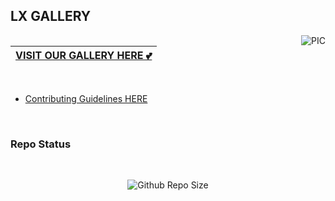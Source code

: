 ## LX GALLERY

<img align="right" alt="PIC" src="https://github.com/0AIB/images/blob/master/images/gallery.png?raw=true"/>


### <div align="center">

|[VISIT OUR GALLERY HERE 💕](https://0AIB.github.io/Lx-Gallery/) </div>
|---

<br>

- [Contributing Guidelines HERE](https://github.com/0AIB/Lx-Gallery/blob/master/Guidelines.md)
<br>

### Repo Status 
<br>

<div align="center">

![Github Repo Size](https://img.shields.io/github/repo-size/0AIB/Lx-Gallery?style=for-the-badge&color=aqua)



